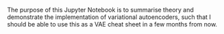 The purpose of this Jupyter Notebook is to summarise theory and demonstrate the implementation of variational autoencoders, such that I should be able to use this as a VAE cheat sheet in a few months from now.